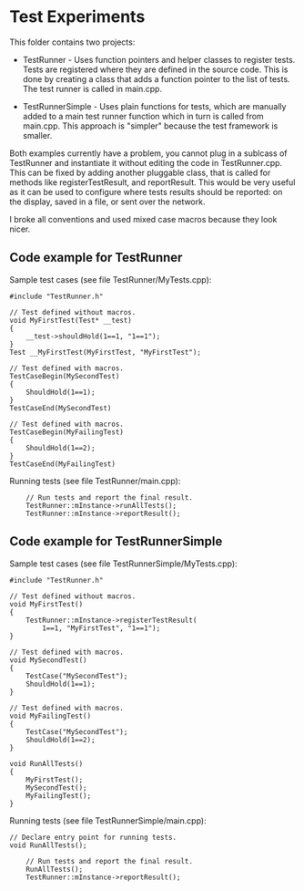 # Test Experiments

This folder contains two projects:

* TestRunner - Uses function pointers and helper classes to register tests. Tests are registered where they are defined in the source code. This is done by creating a class that adds a function pointer to the list of tests. The test runner is called in main.cpp.

* TestRunnerSimple - Uses plain functions for tests, which are manually added to a main test runner function which in turn is called from main.cpp. This approach is "simpler" because the test framework is smaller.

Both examples currently have a problem, you cannot plug in a sublcass of TestRunner and instantiate it without editing the code in TestRunner.cpp. This can be fixed by adding another pluggable class, that is called for methods like registerTestResult, and reportResult. This would be very useful as it can be used to configure where tests results should be reported: on the display, saved in a file, or sent over the network.

I broke all conventions and used mixed case macros because they look nicer.

## Code example for TestRunner

Sample test cases (see file TestRunner/MyTests.cpp):

    #include "TestRunner.h"

    // Test defined without macros.
    void MyFirstTest(Test* __test)
    {
        __test->shouldHold(1==1, "1==1");
    }
    Test __MyFirstTest(MyFirstTest, "MyFirstTest");

    // Test defined with macros.
    TestCaseBegin(MySecondTest)
    {
        ShouldHold(1==1);
    }
    TestCaseEnd(MySecondTest)

    // Test defined with macros.
    TestCaseBegin(MyFailingTest)
    {
        ShouldHold(1==2);
    }
    TestCaseEnd(MyFailingTest)
    
Running tests (see file TestRunner/main.cpp):

		// Run tests and report the final result.
		TestRunner::mInstance->runAllTests();
		TestRunner::mInstance->reportResult();

## Code example for TestRunnerSimple

Sample test cases (see file TestRunnerSimple/MyTests.cpp):

    #include "TestRunner.h"

    // Test defined without macros.
    void MyFirstTest()
    {
        TestRunner::mInstance->registerTestResult(
            1==1, "MyFirstTest", "1==1");
    }

    // Test defined with macros.
    void MySecondTest()
    {
        TestCase("MySecondTest");
        ShouldHold(1==1);
    }

    // Test defined with macros.
    void MyFailingTest()
    {
        TestCase("MySecondTest");
        ShouldHold(1==2);
    }

    void RunAllTests()
    {
        MyFirstTest();
        MySecondTest();
        MyFailingTest();
    }

Running tests (see file TestRunnerSimple/main.cpp):
    
    // Declare entry point for running tests.
    void RunAllTests();

		// Run tests and report the final result.
		RunAllTests();
		TestRunner::mInstance->reportResult();
